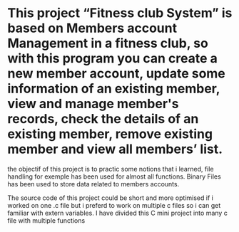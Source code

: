 # This project “Fitness club System” is based on Members account Management in a fitness club, so with this program you can create a new member account, update some information of an existing member, view and manage member's records, check the details of an existing member, remove existing member and view all members’ list.
the objectif of this project is to practic some notions that i learned, file handling for exemple has been used for almost all functions. Binary Files has been used to store data related to members accounts.

The source code of this project could be short and more optimised if i worked on one .c file but i preferd to work on multiple c files so i can get familiar with extern variables.
I have divided this C mini project into many c file with multiple functions
